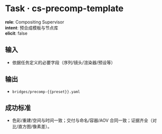 # Task · cs-precomp-template

**role**: Compositing Supervisor  
**intent**: 预合成模板与节点库  
**elicit**: false

## 输入

- 依据任务定义的必要字段（序列/镜头/渲染器/预设等）

## 输出

- `bridges/precomp-{{preset}}.yaml`

## 成功标准

- 色彩/重建/空间与时间一致；交付与命名/容器/AOV 合同一致；证据齐全（对比/直方图/像素差）。
